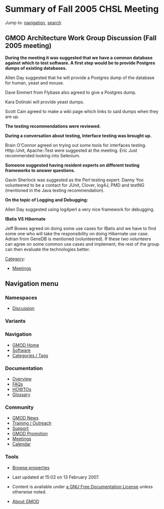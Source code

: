 



<span id="top"></span>




# <span dir="auto">Summary of Fall 2005 CHSL Meeting</span>






Jump to: [navigation](#mw-navigation), [search](#p-search)


## <span id="GMOD_Architecture_Work_Group_Discussion_.28Fall_2005_meeting.29" class="mw-headline">GMOD Architecture Work Group Discussion (Fall 2005 meeting)</span>

**During the meeting it was suggested that we have a common database
against which to test software. A first step would be to provide
Postgres dumps of existing databases.**

Allen Day suggested that he will provide a Postgres dump of the database
for human, yeast and mouse.

Dave Emmert from Flybase also agreed to give a Postgres dump.

Kara Dolinski will provide yeast dumps.

Scott Cain agreed to make a wiki page which links to said dumps when
they are up.

**The testing recommendations were reviewed.**

**During a conversation about testing, Interface testing was brought
up.**

Brain O'Connor agreed on trying out some tools for interfaces testing.
Http::Unit, Apache::Test were suggested at the meeting. Eric Just
recommended looking into Selenium.

**Someone suggested having resident experts on different testing
frameworks to answer questions.**

Gavin Sherlock was suggested as the Perl testing expert. Danny Yoo
volunteered to be a contact for JUnit, Clover, log4J, PMD and testNG
(mentioned in the Java testing recommendation).

**On the topic of Logging and Debugging:**

Allen Day suggested using log4perl a very nice framework for debugging.

**IBatis VS Hibernate**

Jeff Bowes agreed on doing some use cases for IBatis and we have to find
some one who will take the responsibility on doing Hibernate use case.
Adrian from GeneDB is mentioned (volunteered). If these two volunteers
can agree on some common use cases and implement, the rest of the group
can then evaluate the technologies better.




[Category](Special%3ACategories "Special%3ACategories"):

- [Meetings](Category%3AMeetings "Category%3AMeetings")






## Navigation menu



### Namespaces


- <span id="ca-talk"><a
  href="http://gmod.org/mediawiki/index.php?title=Talk:Summary_of_Fall_2005_CHSL_Meeting&amp;action=edit&amp;redlink=1"
  accesskey="t"
  title="Discussion about the content page [t]">Discussion</a></span>


### 

### Variants[](#)








<a href="Main_Page"
style="background-image: url(../images/GMOD-cogs.png);"
title="Visit the main page"></a>


### Navigation



- <span id="n-GMOD-Home">[GMOD Home](Main_Page)</span>
- <span id="n-Software">[Software](GMOD_Components)</span>
- <span id="n-Categories-.2F-Tags">[Categories /
  Tags](Categories)</span>




### Documentation



- <span id="n-Overview">[Overview](Overview)</span>
- <span id="n-FAQs">[FAQs](Category%3AFAQ)</span>
- <span id="n-HOWTOs">[HOWTOs](Category%3AHOWTO)</span>
- <span id="n-Glossary">[Glossary](Glossary)</span>




### Community



- <span id="n-GMOD-News">[GMOD News](GMOD_News)</span>
- <span id="n-Training-.2F-Outreach">[Training /
  Outreach](Training_and_Outreach)</span>
- <span id="n-Support">[Support](Support)</span>
- <span id="n-GMOD-Promotion">[GMOD Promotion](GMOD_Promotion)</span>
- <span id="n-Meetings">[Meetings](Meetings)</span>
- <span id="n-Calendar">[Calendar](Calendar)</span>




### Tools

- <span id="t-smwbrowselink"><a href="Special%3ABrowse/Summary_of_Fall_2005_CHSL_Meeting"
  rel="smw-browse">Browse properties</a></span>



- <span id="footer-info-lastmod">Last updated at 15:02 on 13 February
  2007.</span>
<!-- - <span id="footer-info-viewcount">17,008 page views.</span> -->
- <span id="footer-info-copyright">Content is available under
  <a href="http://www.gnu.org/licenses/fdl-1.3.html" class="external"
  rel="nofollow">a GNU Free Documentation License</a> unless otherwise
  noted.</span>

<!-- -->

- <span id="footer-places-about">[About
  GMOD](GMOD%3AAbout "GMOD%3AAbout")</span>

<!-- -->




